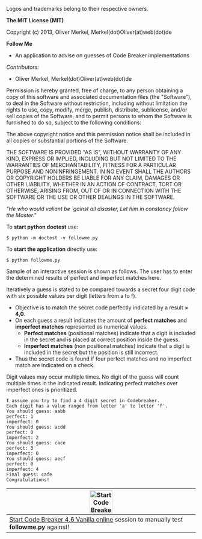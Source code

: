 Logos and trademarks belong to their respective owners.

__The MIT License (MIT)__

Copyright (c) 2013, Oliver Merkel, Merkel(dot)Oliver(at)web(dot)de

__Follow Me__

* An application to advise on guesses of Code Breaker implementations

_Contributors:_
* Oliver Merkel, Merkel(dot)Oliver(at)web(dot)de

Permission is hereby granted, free of charge, to any person obtaining
a copy of this software and associated documentation files (the
"Software"), to deal in the Software without restriction, including
without limitation the rights to use, copy, modify, merge, publish,
distribute, sublicense, and/or sell copies of the Software, and to
permit persons to whom the Software is furnished to do so, subject to
the following conditions:

The above copyright notice and this permission notice shall be
included in all copies or substantial portions of the Software.

THE SOFTWARE IS PROVIDED "AS IS", WITHOUT WARRANTY OF ANY KIND,
EXPRESS OR IMPLIED, INCLUDING BUT NOT LIMITED TO THE WARRANTIES OF
MERCHANTABILITY, FITNESS FOR A PARTICULAR PURPOSE AND
NONINFRINGEMENT. IN NO EVENT SHALL THE AUTHORS OR COPYRIGHT HOLDERS BE
LIABLE FOR ANY CLAIM, DAMAGES OR OTHER LIABILITY, WHETHER IN AN ACTION
OF CONTRACT, TORT OR OTHERWISE, ARISING FROM, OUT OF OR IN CONNECTION
WITH THE SOFTWARE OR THE USE OR OTHER DEALINGS IN THE SOFTWARE.


_"He who would valiant be `gainst all disaster,
Let him in constancy follow the Master."_

To __start python doctest__ use:

    $ python -m doctest -v followme.py

To __start the application__ directly use:

    $ python followme.py

Sample of an interactive session is shown as follows. The user has to enter the determined results of perfect and imperfect matches here.

Iteratively a guess is stated to be compared towards a secret four digit code with six possible values per digit (letters from a to f).
* Objective is to match the secret code perfectly indicated by a result __> 4,0__.
* On each guess a result indicates the amount of __perfect matches__ and __imperfect matches__ represented as numerical values.
    * __Perfect matches__ (positional matches) indicate that a digit is included in the secret and is placed at correct position inside the guess.
    * __Imperfect matches__ (non positional matches) indicate that a digit is included in the secret but the position is still incorrect.
* Thus the secret code is found if four perfect matches and no imperfect match are indicated on a check.

Digit values may occur multiple times. No digit of the guess will count multiple times in the indicated result. Indicating perfect matches over imperfect ones is prioritized.

    I assume you try to find a 4 digit secret in Codebreaker.
    Each digit has a value ranged from letter 'a' to letter 'f'.
    You should guess: aabb
    perfect: 1
    imperfect: 0
    You should guess: acdd
    perfect: 0
    imperfect: 2
    You should guess: cace
    perfect: 3
    imperfect: 0
    You should guess: aecf
    perfect: 0
    imperfect: 4
    Final guess: cafe
    Congratulations!

| <a href="http://omerkel.github.io/codebreaker/codebreaker46vanilla/src/intro.html"><img height="60" alt="Start Code Breaker 4.6 Vanilla online" src="http://omerkel.github.io/codebreaker/codebreaker46vanilla/src/img/icons/codebreaker-vanilla-60.png" /></a> |
| --- |
| <a href="http://omerkel.github.io/codebreaker/codebreaker46vanilla/src/intro.html">Start Code Breaker 4.6 Vanilla online</a> session to manually test __followme.py__ against! |

